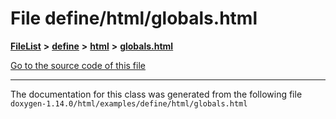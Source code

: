 

# File define/html/globals.html



[**FileList**](files.md) **>** [**define**](dir_5a5e8cab2ae55343569aa20f5a2be39f.md) **>** [**html**](dir_1f506df48c9fc49f41e676e7efe7225b.md) **>** [**globals.html**](define_2html_2globals_8html.md)

[Go to the source code of this file](define_2html_2globals_8html_source.md)





































































------------------------------
The documentation for this class was generated from the following file `doxygen-1.14.0/html/examples/define/html/globals.html`

